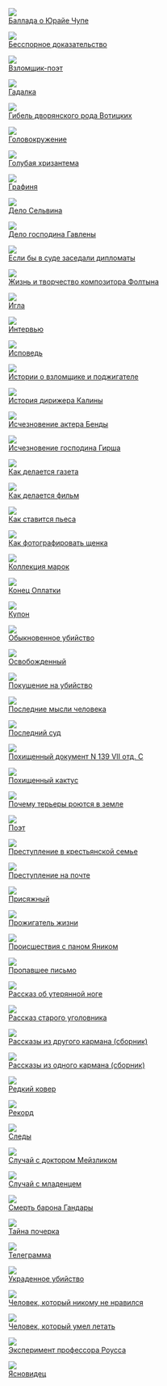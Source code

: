 ![](/books/prose_classic/Карел%20Чапек/Баллада%20о%20Юрайе%20Чупе.jpg)  
[Баллада о Юрайе Чупе](/books/prose_classic/Карел%20Чапек/Баллада%20о%20Юрайе%20Чупе)

![](/books/prose_classic/Карел%20Чапек/Бесспорное%20доказательство.jpg)  
[Бесспорное доказательство](/books/prose_classic/Карел%20Чапек/Бесспорное%20доказательство)

![](/books/prose_classic/Карел%20Чапек/Взломщик-поэт.jpg)  
[Взломщик-поэт](/books/prose_classic/Карел%20Чапек/Взломщик-поэт)

![](/books/prose_classic/Карел%20Чапек/Гадалка.jpg)  
[Гадалка](/books/prose_classic/Карел%20Чапек/Гадалка)

![](/books/prose_classic/Карел%20Чапек/Гибель%20дворянского%20рода%20Вотицких.jpg)  
[Гибель дворянского рода Вотицких](/books/prose_classic/Карел%20Чапек/Гибель%20дворянского%20рода%20Вотицких)

![](/books/prose_classic/Карел%20Чапек/Головокружение.jpg)  
[Головокружение](/books/prose_classic/Карел%20Чапек/Головокружение)

![](/books/prose_classic/Карел%20Чапек/Голубая%20хризантема.jpg)  
[Голубая хризантема](/books/prose_classic/Карел%20Чапек/Голубая%20хризантема)

![](/books/prose_classic/Карел%20Чапек/Графиня.jpg)  
[Графиня](/books/prose_classic/Карел%20Чапек/Графиня)

![](/books/prose_classic/Карел%20Чапек/Дело%20Сельвина.jpg)  
[Дело Сельвина](/books/prose_classic/Карел%20Чапек/Дело%20Сельвина)

![](/books/prose_classic/Карел%20Чапек/Дело%20господина%20Гавлены.jpg)  
[Дело господина Гавлены](/books/prose_classic/Карел%20Чапек/Дело%20господина%20Гавлены)

![](/books/prose_classic/Карел%20Чапек/Если%20бы%20в%20суде%20заседали%20дипломаты.jpg)  
[Если бы в суде заседали дипломаты](/books/prose_classic/Карел%20Чапек/Если%20бы%20в%20суде%20заседали%20дипломаты)

![](/books/prose_classic/Карел%20Чапек/Жизнь%20и%20творчество%20композитора%20Фолтына.jpg)  
[Жизнь и творчество композитора Фолтына](/books/prose_classic/Карел%20Чапек/Жизнь%20и%20творчество%20композитора%20Фолтына)

![](/books/prose_classic/Карел%20Чапек/Игла.jpg)  
[Игла](/books/prose_classic/Карел%20Чапек/Игла)

![](/books/prose_classic/Карел%20Чапек/Интервью.jpg)  
[Интервью](/books/prose_classic/Карел%20Чапек/Интервью)

![](/books/prose_classic/Карел%20Чапек/Исповедь.jpg)  
[Исповедь](/books/prose_classic/Карел%20Чапек/Исповедь)

![](/books/prose_classic/Карел%20Чапек/Истории%20о%20взломщике%20и%20поджигателе.jpg)  
[Истории о взломщике и поджигателе](/books/prose_classic/Карел%20Чапек/Истории%20о%20взломщике%20и%20поджигателе)

![](/books/prose_classic/Карел%20Чапек/История%20дирижера%20Калины.jpg)  
[История дирижера Калины](/books/prose_classic/Карел%20Чапек/История%20дирижера%20Калины)

![](/books/prose_classic/Карел%20Чапек/Исчезновение%20актера%20Бенды.jpg)  
[Исчезновение актера Бенды](/books/prose_classic/Карел%20Чапек/Исчезновение%20актера%20Бенды)

![](/books/prose_classic/Карел%20Чапек/Исчезновение%20господина%20Гирша.jpg)  
[Исчезновение господина Гирша](/books/prose_classic/Карел%20Чапек/Исчезновение%20господина%20Гирша)

![](/books/prose_classic/Карел%20Чапек/Как%20делается%20газета.jpg)  
[Как делается газета](/books/prose_classic/Карел%20Чапек/Как%20делается%20газета)

![](/books/prose_classic/Карел%20Чапек/Как%20делается%20фильм.jpg)  
[Как делается фильм](/books/prose_classic/Карел%20Чапек/Как%20делается%20фильм)

![](/books/prose_classic/Карел%20Чапек/Как%20ставится%20пьеса.jpg)  
[Как ставится пьеса](/books/prose_classic/Карел%20Чапек/Как%20ставится%20пьеса)

![](/books/prose_classic/Карел%20Чапек/Как%20фотографировать%20щенка.jpg)  
[Как фотографировать щенка](/books/prose_classic/Карел%20Чапек/Как%20фотографировать%20щенка)

![](/books/prose_classic/Карел%20Чапек/Коллекция%20марок.jpg)  
[Коллекция марок](/books/prose_classic/Карел%20Чапек/Коллекция%20марок)

![](/books/prose_classic/Карел%20Чапек/Конец%20Оплатки.jpg)  
[Конец Оплатки](/books/prose_classic/Карел%20Чапек/Конец%20Оплатки)

![](/books/prose_classic/Карел%20Чапек/Купон.jpg)  
[Купон](/books/prose_classic/Карел%20Чапек/Купон)

![](/books/prose_classic/Карел%20Чапек/Обыкновенное%20убийство.jpg)  
[Обыкновенное убийство](/books/prose_classic/Карел%20Чапек/Обыкновенное%20убийство)

![](/books/prose_classic/Карел%20Чапек/Освобожденный.jpg)  
[Освобожденный](/books/prose_classic/Карел%20Чапек/Освобожденный)

![](/books/prose_classic/Карел%20Чапек/Покушение%20на%20убийство.jpg)  
[Покушение на убийство](/books/prose_classic/Карел%20Чапек/Покушение%20на%20убийство)

![](/books/prose_classic/Карел%20Чапек/Последние%20мысли%20человека.jpg)  
[Последние мысли человека](/books/prose_classic/Карел%20Чапек/Последние%20мысли%20человека)

![](/books/prose_classic/Карел%20Чапек/Последний%20суд.jpg)  
[Последний суд](/books/prose_classic/Карел%20Чапек/Последний%20суд)

![](/books/prose_classic/Карел%20Чапек/Похищенный%20документ%20N%20139%20VII%20отд.%20С.jpg)  
[Похищенный документ N 139 VII отд. С](/books/prose_classic/Карел%20Чапек/Похищенный%20документ%20N%20139%20VII%20отд.%20С)

![](/books/prose_classic/Карел%20Чапек/Похищенный%20кактус.jpg)  
[Похищенный кактус](/books/prose_classic/Карел%20Чапек/Похищенный%20кактус)

![](/books/prose_classic/Карел%20Чапек/Почему%20терьеры%20роются%20в%20земле.jpg)  
[Почему терьеры роются в земле](/books/prose_classic/Карел%20Чапек/Почему%20терьеры%20роются%20в%20земле)

![](/books/prose_classic/Карел%20Чапек/Поэт.jpg)  
[Поэт](/books/prose_classic/Карел%20Чапек/Поэт)

![](/books/prose_classic/Карел%20Чапек/Преступление%20в%20крестьянской%20семье.jpg)  
[Преступление в крестьянской семье](/books/prose_classic/Карел%20Чапек/Преступление%20в%20крестьянской%20семье)

![](/books/prose_classic/Карел%20Чапек/Преступление%20на%20почте.jpg)  
[Преступление на почте](/books/prose_classic/Карел%20Чапек/Преступление%20на%20почте)

![](/books/prose_classic/Карел%20Чапек/Присяжный.jpg)  
[Присяжный](/books/prose_classic/Карел%20Чапек/Присяжный)

![](/books/prose_classic/Карел%20Чапек/Прожигатель%20жизни.jpg)  
[Прожигатель жизни](/books/prose_classic/Карел%20Чапек/Прожигатель%20жизни)

![](/books/prose_classic/Карел%20Чапек/Происшествия%20с%20паном%20Яником.jpg)  
[Происшествия с паном Яником](/books/prose_classic/Карел%20Чапек/Происшествия%20с%20паном%20Яником)

![](/books/prose_classic/Карел%20Чапек/Пропавшее%20письмо.jpg)  
[Пропавшее письмо](/books/prose_classic/Карел%20Чапек/Пропавшее%20письмо)

![](/books/prose_classic/Карел%20Чапек/Рассказ%20об%20утерянной%20ноге.jpg)  
[Рассказ об утерянной ноге](/books/prose_classic/Карел%20Чапек/Рассказ%20об%20утерянной%20ноге)

![](/books/prose_classic/Карел%20Чапек/Рассказ%20старого%20уголовника.jpg)  
[Рассказ старого уголовника](/books/prose_classic/Карел%20Чапек/Рассказ%20старого%20уголовника)

![](/books/prose_classic/Карел%20Чапек/Рассказы%20из%20другого%20кармана%20(сборник).jpg)  
[Рассказы из другого кармана (сборник)](/books/prose_classic/Карел%20Чапек/Рассказы%20из%20другого%20кармана%20(сборник))

![](/books/prose_classic/Карел%20Чапек/Рассказы%20из%20одного%20кармана%20(сборник).jpg)  
[Рассказы из одного кармана (сборник)](/books/prose_classic/Карел%20Чапек/Рассказы%20из%20одного%20кармана%20(сборник))

![](/books/prose_classic/Карел%20Чапек/Редкий%20ковер.jpg)  
[Редкий ковер](/books/prose_classic/Карел%20Чапек/Редкий%20ковер)

![](/books/prose_classic/Карел%20Чапек/Рекорд.jpg)  
[Рекорд](/books/prose_classic/Карел%20Чапек/Рекорд)

![](/books/prose_classic/Карел%20Чапек/Следы.jpg)  
[Следы](/books/prose_classic/Карел%20Чапек/Следы)

![](/books/prose_classic/Карел%20Чапек/Случай%20с%20доктором%20Мейзликом.jpg)  
[Случай с доктором Мейзликом](/books/prose_classic/Карел%20Чапек/Случай%20с%20доктором%20Мейзликом)

![](/books/prose_classic/Карел%20Чапек/Случай%20с%20младенцем.jpg)  
[Случай с младенцем](/books/prose_classic/Карел%20Чапек/Случай%20с%20младенцем)

![](/books/prose_classic/Карел%20Чапек/Смерть%20барона%20Гандары.jpg)  
[Смерть барона Гандары](/books/prose_classic/Карел%20Чапек/Смерть%20барона%20Гандары)

![](/books/prose_classic/Карел%20Чапек/Тайна%20почерка.jpg)  
[Тайна почерка](/books/prose_classic/Карел%20Чапек/Тайна%20почерка)

![](/books/prose_classic/Карел%20Чапек/Телеграмма.jpg)  
[Телеграмма](/books/prose_classic/Карел%20Чапек/Телеграмма)

![](/books/prose_classic/Карел%20Чапек/Украденное%20убийство.jpg)  
[Украденное убийство](/books/prose_classic/Карел%20Чапек/Украденное%20убийство)

![](/books/prose_classic/Карел%20Чапек/Человек,%20который%20никому%20не%20нравился.jpg)  
[Человек, который никому не нравился](/books/prose_classic/Карел%20Чапек/Человек,%20который%20никому%20не%20нравился)

![](/books/prose_classic/Карел%20Чапек/Человек,%20который%20умел%20летать.jpg)  
[Человек, который умел летать](/books/prose_classic/Карел%20Чапек/Человек,%20который%20умел%20летать)

![](/books/prose_classic/Карел%20Чапек/Эксперимент%20профессора%20Роусса.jpg)  
[Эксперимент профессора Роусса](/books/prose_classic/Карел%20Чапек/Эксперимент%20профессора%20Роусса)

![](/books/prose_classic/Карел%20Чапек/Ясновидец.jpg)  
[Ясновидец](/books/prose_classic/Карел%20Чапек/Ясновидец)
